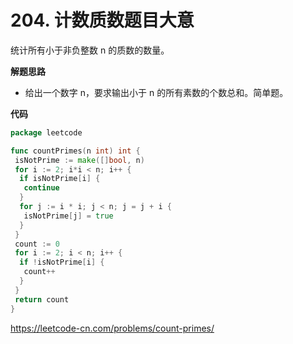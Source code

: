 # 204. 计数质数**题目大意** 

统计所有小于非负整数 n 的质数的数量。

**解题思路**  

- 给出一个数字 n，要求输出小于 n 的所有素数的个数总和。简单题。

**代码**  

```go
package leetcode

func countPrimes(n int) int {
 isNotPrime := make([]bool, n)
 for i := 2; i*i < n; i++ {
  if isNotPrime[i] {
   continue
  }
  for j := i * i; j < n; j = j + i {
   isNotPrime[j] = true
  }
 }
 count := 0
 for i := 2; i < n; i++ {
  if !isNotPrime[i] {
   count++
  }
 }
 return count
}
```

https://leetcode-cn.com/problems/count-primes/